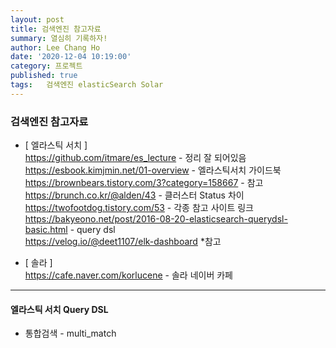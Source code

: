 ```yaml
---
layout: post
title: 검색엔진 참고자료
summary: 열심히 기록하자!
author: Lee Chang Ho
date: '2020-12-04 10:19:00'
category: 프로젝트
published: true
tags:   검색엔진 elasticSearch Solar
---
```


### 검색엔진 참고자료

+ [ 엘라스틱 서치 ]  
https://github.com/itmare/es_lecture - 정리 잘 되어있음  
https://esbook.kimjmin.net/01-overview - 엘라스틱서치 가이드북  
https://brownbears.tistory.com/3?category=158667 - 참고  
https://brunch.co.kr/@alden/43 - 클러스터 Status 차이  
https://twofootdog.tistory.com/53 - 각종 참고 사이트 링크  
https://bakyeono.net/post/2016-08-20-elasticsearch-querydsl-basic.html - query dsl  
https://velog.io/@deet1107/elk-dashboard *참고  

+ [ 솔라 ]  
https://cafe.naver.com/korlucene - 솔라 네이버 카페  

---


#### 엘라스틱 서치 Query DSL

+ 통합검색 - multi_match
